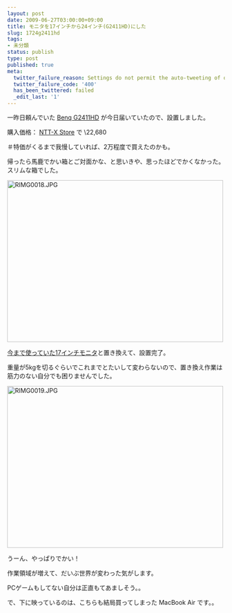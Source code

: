 ```yaml
---
layout: post
date: 2009-06-27T03:00:00+09:00
title: モニタを17インチから24インチ(G2411HD)にした
slug: 1724g2411hd
tags:
- 未分類
status: publish
type: post
published: true
meta:
  twitter_failure_reason: Settings do not permit the auto-tweeting of old posts
  twitter_failure_code: '400'
  has_been_twittered: failed
  _edit_last: '1'
---
```

一昨日頼んでいた <a href="http://www.benq.co.jp/products/LCD/?product=1451">Benq G2411HD</a> が今日届いていたので、設置しました。

購入価格： <a href="http://nttxstore.jp/">NTT-X Store</a> で \22,680

＃特価がくるまで我慢していれば、2万程度で買えたのかも。

<!--more-->
帰ったら馬鹿でかい箱とご対面かな、と思いきや、思ったほどでかくなかった。スリムな箱でした。

<a href="http://www.flickr.com/photos/masawo/3662260721/" title="RIMG0018.JPG by masawo77, on Flickr"><img src="http://farm3.static.flickr.com/2593/3662260721_7e4c1263e6.jpg" width="500" height="375" alt="RIMG0018.JPG" /></a>

<a href="http://wo.skr.jp/wp/2009/04/post_116.html">今まで使っていた17インチモニタ</a>と置き換えて、設置完了。

重量が5kgを切るぐらいでこれまでとたいして変わらないので、置き換え作業は筋力のない自分でも困りませんでした。

<a href="http://www.flickr.com/photos/masawo/3663064004/" title="RIMG0019.JPG by masawo77, on Flickr"><img src="http://farm4.static.flickr.com/3610/3663064004_0d8f0bdaa7.jpg" width="500" height="375" alt="RIMG0019.JPG" /></a>

うーん、やっぱりでかい！

作業領域が増えて、だいぶ世界が変わった気がします。

PCゲームもしてない自分は正直もてあましそう。。

で、下に映っているのは、こちらも結局買ってしまった MacBook Air です。。
